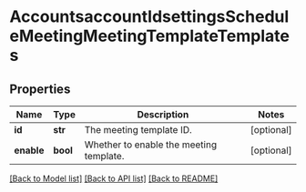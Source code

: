 # AccountsaccountIdsettingsScheduleMeetingMeetingTemplateTemplates

## Properties
Name | Type | Description | Notes
------------ | ------------- | ------------- | -------------
**id** | **str** | The meeting template ID. | [optional] 
**enable** | **bool** | Whether to enable the meeting template. | [optional] 

[[Back to Model list]](../README.md#documentation-for-models) [[Back to API list]](../README.md#documentation-for-api-endpoints) [[Back to README]](../README.md)

